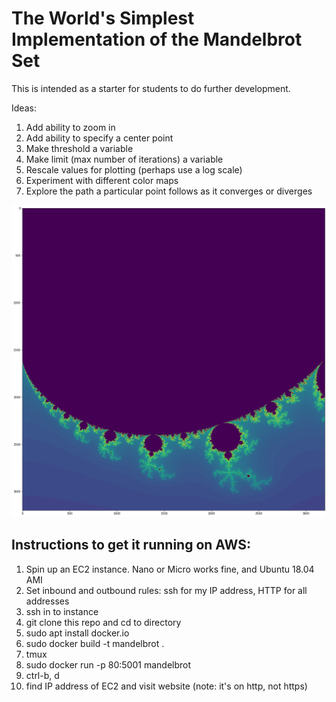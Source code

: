 # The World's Simplest Implementation of the Mandelbrot Set

This is intended as a starter for students to do further development.

Ideas:

1. Add ability to zoom in
1. Add ability to specify a center point
1. Make threshold a variable
1. Make limit (max number of iterations) a variable
1. Rescale values for plotting (perhaps use a log scale)
1. Experiment with different color maps
1. Explore the path a particular point follows as it converges or diverges

![Mandelbrot Set](images/mandelbrot.png)

## Instructions to get it running on AWS:

1. Spin up an EC2 instance. Nano or Micro works fine, and Ubuntu 18.04 AMI
1. Set inbound and outbound rules: ssh for my IP address, HTTP for all addresses
1. ssh in to instance
1. git clone this repo and cd to directory
1. sudo apt install docker.io
1. sudo docker build -t mandelbrot .
1. tmux
1. sudo docker run -p 80:5001 mandelbrot
1. ctrl-b, d
1. find IP address of EC2 and visit website (note: it's on http, not https)
